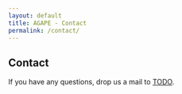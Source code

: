 ```yaml
---
layout: default
title: AGAPE - Contact
permalink: /contact/
---
```

<h2>Contact</h2>

If you have any questions, drop us a mail to <a href="mailto:">TODO</a>. 
